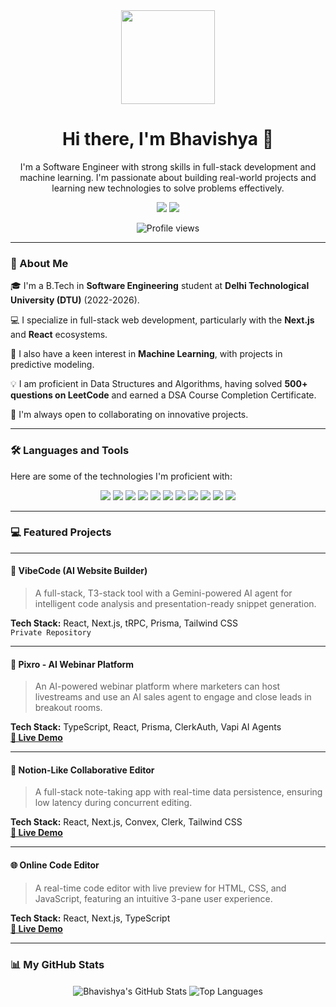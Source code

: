 <div align="center">

  <img src="https://media.giphy.com/media/M9gbBd9nbDrOTu1Mqx/giphy.gif" width="150"/>

  # Hi there, I'm Bhavishya 👋

  <p>
    I'm a Software Engineer with strong skills in full-stack development and machine learning. I'm passionate about building real-world projects and learning new technologies to solve problems effectively.
  </p>
  
  <p>
    <a href="https://www.linkedin.com/in/bhavishya-sangwan-05343a25a/"><img src="https://img.shields.io/badge/LinkedIn-0077B5?style=for-the-badge&logo=linkedin&logoColor=white" /></a>
    <a href="mailto:bhavishyasangwan6543@gmail.com"><img src="https://img.shields.io/badge/Email-D14836?style=for-the-badge&logo=gmail&logoColor=white" /></a>
  </p>

  <img src="https://komarev.com/ghpvc/?username=Bhavishya-code&label=PROFILE+VIEWS&color=blueviolet&style=flat-square" alt="Profile views" />

</div>

---

### 🚀 About Me

🎓 I'm a B.Tech in **Software Engineering** student at **Delhi Technological University (DTU)** (2022-2026).

💻 I specialize in full-stack web development, particularly with the **Next.js** and **React** ecosystems.

🧠 I also have a keen interest in **Machine Learning**, with projects in predictive modeling.

💡 I am proficient in Data Structures and Algorithms, having solved **500+ questions on LeetCode** and earned a DSA Course Completion Certificate.

🤝 I'm always open to collaborating on innovative projects.

---

### 🛠️ Languages and Tools

Here are some of the technologies I'm proficient with:

<p align="center">
  <img src="https://img.shields.io/badge/React-20232A?style=for-the-badge&logo=react&logoColor=61DAFB" />
  <img src="https://img.shields.io/badge/Next.js-000000?style=for-the-badge&logo=nextdotjs&logoColor=white" />
  <img src="https://img.shields.io/badge/Node.js-339933?style=for-the-badge&logo=nodedotjs&logoColor=white" />
  <img src="https://img.shields.io/badge/TypeScript-3178C6?style=for-the-badge&logo=typescript&logoColor=white" />
  <img src="https://img.shields.io/badge/JavaScript-F7DF1E?style=for-the-badge&logo=javascript&logoColor=black" />
  <img src="https://img.shields.io/badge/Tailwind_CSS-38B2AC?style=for-the-badge&logo=tailwind-css&logoColor=white" />
  <img src="https://img.shields.io/badge/Prisma-3982CE?style=for-the-badge&logo=prisma&logoColor=white" />
  <img src="https://img.shields.io/badge/MongoDB-4EA94B?style=for-the-badge&logo=mongodb&logoColor=white" />
  <img src="https://img.shields.io/badge/Python-3776AB?style=for-the-badge&logo=python&logoColor=white" />
  <img src="https://img.shields.io/badge/C%2B%2B-00599C?style=for-the-badge&logo=c%2B%2B&logoColor=white" />
  <img src="https://img.shields.io/badge/Git-F05032?style=for-the-badge&logo=git&logoColor=white" />
</p>

---

### 💻 Featured Projects

---

#### 🚀 VibeCode (AI Website Builder)
> A full-stack, T3-stack tool with a Gemini-powered AI agent for intelligent code analysis and presentation-ready snippet generation.

**Tech Stack:** React, Next.js, tRPC, Prisma, Tailwind CSS
<br>
`Private Repository`

---

#### 🤖 Pixro - AI Webinar Platform
> An AI-powered webinar platform where marketers can host livestreams and use an AI sales agent to engage and close leads in breakout rooms.

**Tech Stack:** TypeScript, React, Prisma, ClerkAuth, Vapi AI Agents
<br>
[**🚀 Live Demo**](https://pixro.vercel.app/)

---
        
#### 📝 Notion-Like Collaborative Editor
> A full-stack note-taking app with real-time data persistence, ensuring low latency during concurrent editing.
        
**Tech Stack:** React, Next.js, Convex, Clerk, Tailwind CSS
<br>
[**🚀 Live Demo**](https://noter-sepia.vercel.app/)

---

#### 🌐 Online Code Editor
> A real-time code editor with live preview for HTML, CSS, and JavaScript, featuring an intuitive 3-pane user experience.
        
**Tech Stack:** React, Next.js, TypeScript
<br>
[**🚀 Live Demo**](https://online-code-editor-basic-lyart.vercel.app/)

---

### 📊 My GitHub Stats

<p align="center">
  <img align="center" src="https://github-readme-stats.vercel.app/api?username=Bhavishya-code&show_icons=true&theme=tokyonight&hide_border=true&count_private=true" alt="Bhavishya's GitHub Stats" />
  <img align="center" src="https://github-readme-stats.vercel.app/api/top-langs/?username=Bhavishya-code&layout=compact&theme=tokyonight&hide_border=true" alt="Top Languages" />
</p>
